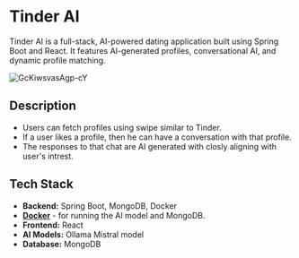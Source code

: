 # Tinder AI

Tinder AI is a full-stack, AI-powered dating application built using Spring Boot and React. It features AI-generated profiles, conversational AI, and dynamic profile matching.

![GcKiwsvasAgp-cY](https://github.com/user-attachments/assets/b28ab736-8b25-40d6-8501-bd8a28aea654)


## Description

- Users can fetch profiles using swipe similar to Tinder.
- If a user likes a profile, then he can have a conversation with that profile.
- The responses to that chat are AI generated with closly aligning with user's intrest.
  

## Tech Stack

- **Backend:** Spring Boot, MongoDB, Docker
- **[Docker](https://docs.docker.com/get-docker/)** - for running the AI model and MongoDB.
- **Frontend:** React
- **AI Models:** Ollama Mistral model
- **Database:** MongoDB



